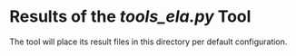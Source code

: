 # Results of the *tools_ela.py* Tool

The tool will place its result files in this directory per default configuration.

